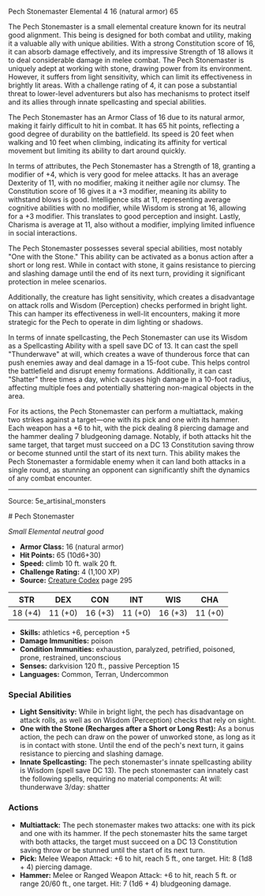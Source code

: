 <MonsterName/>Pech Stonemaster</MonsterName>
<CreatureType/>Elemental</CreatureType>
<CR/>4</CR>
<AC/>16 (natural armor)</AC>
<HP/>65</HP>
<summary>The Pech Stonemaster is a small elemental creature known for its neutral good alignment. This being is designed for both combat and utility, making it a valuable ally with unique abilities. With a strong Constitution score of 16, it can absorb damage effectively, and its impressive Strength of 18 allows it to deal considerable damage in melee combat. The Pech Stonemaster is uniquely adept at working with stone, drawing power from its environment. However, it suffers from light sensitivity, which can limit its effectiveness in brightly lit areas. With a challenge rating of 4, it can pose a substantial threat to lower-level adventurers but also has mechanisms to protect itself and its allies through innate spellcasting and special abilities.</summary>

<detail>

The Pech Stonemaster has an Armor Class of 16 due to its natural armor, making it fairly difficult to hit in combat. It has 65 hit points, reflecting a good degree of durability on the battlefield. Its speed is 20 feet when walking and 10 feet when climbing, indicating its affinity for vertical movement but limiting its ability to dart around quickly. 

In terms of attributes, the Pech Stonemaster has a Strength of 18, granting a modifier of +4, which is very good for melee attacks. It has an average Dexterity of 11, with no modifier, making it neither agile nor clumsy. The Constitution score of 16 gives it a +3 modifier, meaning its ability to withstand blows is good. Intelligence sits at 11, representing average cognitive abilities with no modifier, while Wisdom is strong at 16, allowing for a +3 modifier. This translates to good perception and insight. Lastly, Charisma is average at 11, also without a modifier, implying limited influence in social interactions.

The Pech Stonemaster possesses several special abilities, most notably "One with the Stone." This ability can be activated as a bonus action after a short or long rest. While in contact with stone, it gains resistance to piercing and slashing damage until the end of its next turn, providing it significant protection in melee scenarios. 

Additionally, the creature has light sensitivity, which creates a disadvantage on attack rolls and Wisdom (Perception) checks performed in bright light. This can hamper its effectiveness in well-lit encounters, making it more strategic for the Pech to operate in dim lighting or shadows.

In terms of innate spellcasting, the Pech Stonemaster can use its Wisdom as a Spellcasting Ability with a spell save DC of 13. It can cast the spell "Thunderwave" at will, which creates a wave of thunderous force that can push enemies away and deal damage in a 15-foot cube. This helps control the battlefield and disrupt enemy formations. Additionally, it can cast "Shatter" three times a day, which causes high damage in a 10-foot radius, affecting multiple foes and potentially shattering non-magical objects in the area. 

For its actions, the Pech Stonemaster can perform a multiattack, making two strikes against a target—one with its pick and one with its hammer. Each weapon has a +6 to hit, with the pick dealing 8 piercing damage and the hammer dealing 7 bludgeoning damage. Notably, if both attacks hit the same target, that target must succeed on a DC 13 Constitution saving throw or become stunned until the start of its next turn. This ability makes the Pech Stonemaster a formidable enemy when it can land both attacks in a single round, as stunning an opponent can significantly shift the dynamics of any combat encounter.</detail>



---

Source: 5e_artisinal_monsters

<statblock>
# Pech Stonemaster

*Small* *Elemental* *neutral good*

- **Armor Class:** 16 (natural armor)
- **Hit Points:** 65 (10d6+30)
- **Speed:** climb 10 ft. walk 20 ft.
- **Challenge Rating:** 4 (1,100 XP)
- **Source:** [Creature Codex](https://koboldpress.com/kpstore/product/creature-codex-for-5th-edition-dnd) page 295

| STR | DEX | CON | INT | WIS | CHA |
| --- | --- | --- | --- | --- | --- |
| 18 (+4) | 11 (+0) | 16 (+3) | 11 (+0) | 16 (+3) | 11 (+0) |

- **Skills:** athletics +6, perception +5
- **Damage Immunities:** poison
- **Condition Immunities:** exhaustion, paralyzed, petrified, poisoned, prone, restrained, unconscious
- **Senses:** darkvision 120 ft., passive Perception 15
- **Languages:** Common, Terran, Undercommon

### Special Abilities

- **Light Sensitivity:** While in bright light, the pech has disadvantage on attack rolls, as well as on Wisdom (Perception) checks that rely on sight.
- **One with the Stone (Recharges after a Short or Long Rest):** As a bonus action, the pech can draw on the power of unworked stone, as long as it is in contact with stone. Until the end of the pech's next turn, it gains resistance to piercing and slashing damage.
- **Innate Spellcasting:** The pech stonemaster's innate spellcasting ability is Wisdom (spell save DC 13). The pech stonemaster can innately cast the following spells, requiring no material components:
At will: thunderwave
3/day: shatter

### Actions

- **Multiattack:** The pech stonemaster makes two attacks: one with its pick and one with its hammer. If the pech stonemaster hits the same target with both attacks, the target must succeed on a DC 13 Constitution saving throw or be stunned until the start of its next turn.
- **Pick:** Melee Weapon Attack: +6 to hit, reach 5 ft., one target. Hit: 8 (1d8 + 4) piercing damage.
- **Hammer:** Melee or Ranged Weapon Attack: +6 to hit, reach 5 ft. or range 20/60 ft., one target. Hit: 7 (1d6 + 4) bludgeoning damage.


</statblock>


